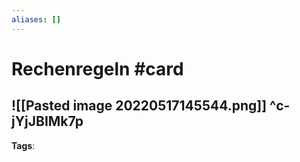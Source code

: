 ```yaml
---
aliases: []
---
```


# Rechenregeln #card
![[Pasted image 20220517145544.png]]
^c-jYjJBIMk7p
---
**Tags**: 